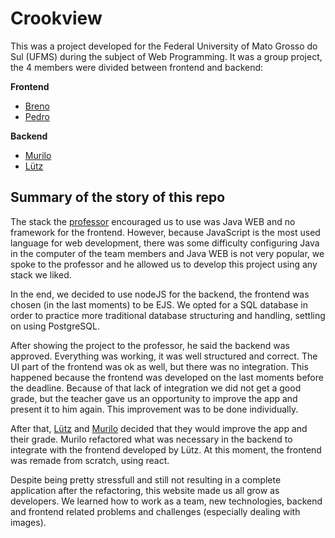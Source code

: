 # Crookview

This was a project developed for the Federal University of Mato Grosso do Sul (UFMS) during the subject of Web Programming.
It was a group project, the 4 members were divided between frontend and backend:

**Frontend**
- [Breno](https://github.com/Breno7K)
- [Pedro](https://github.com/Pslittee01)

**Backend**
- [Murilo](https://github.com/MuriloMatias)
- [Lütz](https://github.com/lutzzdias)

## Summary of the story of this repo

The stack the [professor](https://github.com/hsborges) encouraged us to use was Java WEB and no framework for the frontend. However, because JavaScript is the most used language for web development, there was some difficulty configuring Java in the computer of the team members and Java WEB is not very popular, we spoke to the professor and he allowed us to develop this project using any stack we liked.

In the end, we decided to use nodeJS for the backend, the frontend was chosen (in the last moments) to be EJS. 
We opted for a SQL database in order to practice more traditional database structuring and handling, settling on using PostgreSQL.

After showing the project to the professor, he said the backend was approved. Everything was working, it was well structured and correct. The UI part of the frontend was ok as well, but there was no integration. This happened because the frontend was developed on the last moments before the deadline. Because of that lack of integration we did not get a good grade, but the teacher gave us an opportunity to improve the app and present it to him again. This improvement was to be done individually.

After that, [Lütz](https://github.com/lutzzdias) and [Murilo](https://github.com/MuriloMatias) decided that they would improve the app and their grade. Murilo refactored what was necessary in the backend to integrate with the frontend developed by Lütz. At this moment, the frontend was remade from scratch, using react.

Despite being pretty stressfull and still not resulting in a complete application after the refactoring, this website made us all grow as developers. We learned how to work as a team, new technologies, backend and frontend related problems and challenges (especially dealing with images).
